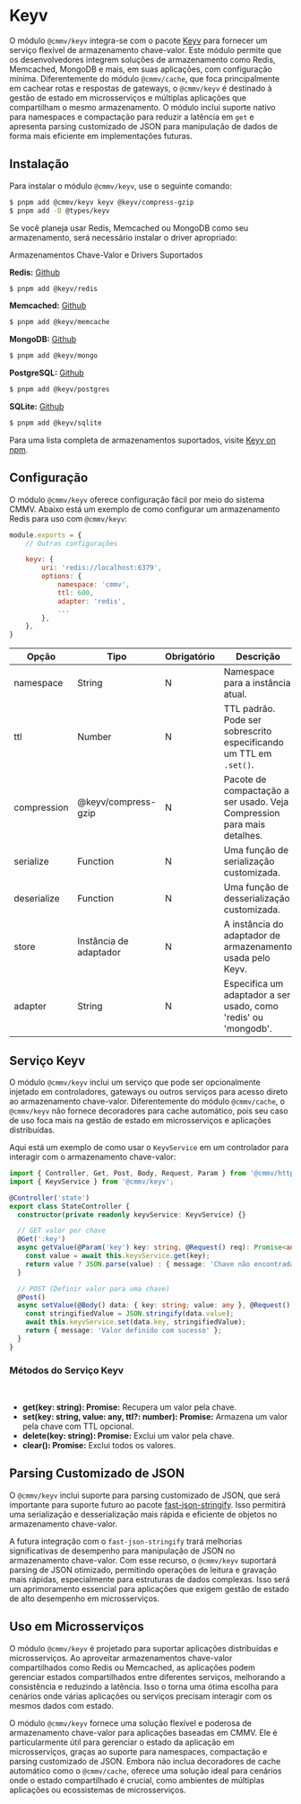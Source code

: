 # Keyv

O módulo ``@cmmv/keyv`` integra-se com o pacote [Keyv](https://keyv.org/) para fornecer um serviço flexível de armazenamento chave-valor. Este módulo permite que os desenvolvedores integrem soluções de armazenamento como Redis, Memcached, MongoDB e mais, em suas aplicações, com configuração mínima. Diferentemente do módulo ``@cmmv/cache``, que foca principalmente em cachear rotas e respostas de gateways, o ``@cmmv/keyv`` é destinado à gestão de estado em microsserviços e múltiplas aplicações que compartilham o mesmo armazenamento. O módulo inclui suporte nativo para namespaces e compactação para reduzir a latência em ``get`` e apresenta parsing customizado de JSON para manipulação de dados de forma mais eficiente em implementações futuras.

## Instalação

Para instalar o módulo ``@cmmv/keyv``, use o seguinte comando:

```bash 
$ pnpm add @cmmv/keyv keyv @keyv/compress-gzip
$ pnpm add -D @types/keyv
```

Se você planeja usar Redis, Memcached ou MongoDB como seu armazenamento, será necessário instalar o driver apropriado:

Armazenamentos Chave-Valor e Drivers Suportados

**Redis:** [Github](https://github.com/jaredwray/keyv/tree/main/packages/redis)

```bash
$ pnpm add @keyv/redis
```

**Memcached:** [Github](https://github.com/jaredwray/keyv/tree/main/packages/memcache)

```bash
$ pnpm add @keyv/memcache
```

**MongoDB:** [Github](https://github.com/jaredwray/keyv/tree/main/packages/mongo)

```bash
$ pnpm add @keyv/mongo
```

**PostgreSQL:** [Github](https://github.com/jaredwray/keyv/tree/main/packages/postgres)

```bash
$ pnpm add @keyv/postgres
```

**SQLite:** [Github](https://github.com/jaredwray/keyv/tree/main/packages/sqlite)

```bash
$ pnpm add @keyv/sqlite
```

Para uma lista completa de armazenamentos suportados, visite [Keyv on npm](https://www.npmjs.com/package/keyv).

## Configuração

O módulo ``@cmmv/keyv`` oferece configuração fácil por meio do sistema CMMV. Abaixo está um exemplo de como configurar um armazenamento Redis para uso com ``@cmmv/keyv``:

```javascript
module.exports = {
    // Outras configurações

    keyv: {
        uri: 'redis://localhost:6379',
        options: {
            namespace: 'cmmv',
            ttl: 600,
            adapter: 'redis',
            ...
        },
    },
}
```

| Opção         | Tipo                     | Obrigatório | Descrição                                                                 | Padrão               |
|---------------|--------------------------|-------------|---------------------------------------------------------------------------|-----------------------|
| namespace     | String                   | N           | Namespace para a instância atual.                                        | 'keyv'               |
| ttl           | Number                   | N           | TTL padrão. Pode ser sobrescrito especificando um TTL em ``.set()``. | undefined            |
| compression   | @keyv/compress-gzip      | N           | Pacote de compactação a ser usado. Veja Compression para mais detalhes.  | undefined            |
| serialize     | Function                 | N           | Uma função de serialização customizada.                                  | JSONB.stringify      |
| deserialize   | Function                 | N           | Uma função de desserialização customizada.                               | JSONB.parse          |
| store         | Instância de adaptador   | N           | A instância do adaptador de armazenamento usada pelo Keyv.               | new Map()            |
| adapter       | String                   | N           | Especifica um adaptador a ser usado, como 'redis' ou 'mongodb'.          | undefined            |

## Serviço Keyv

O módulo ``@cmmv/keyv`` inclui um serviço que pode ser opcionalmente injetado em controladores, gateways ou outros serviços para acesso direto ao armazenamento chave-valor. Diferentemente do módulo ``@cmmv/cache``, o ``@cmmv/keyv`` não fornece decoradores para cache automático, pois seu caso de uso foca mais na gestão de estado em microsserviços e aplicações distribuídas.

Aqui está um exemplo de como usar o ``KeyvService`` em um controlador para interagir com o armazenamento chave-valor:

```typescript
import { Controller, Get, Post, Body, Request, Param } from '@cmmv/http';
import { KeyvService } from '@cmmv/keyv';

@Controller('state')
export class StateController {
  constructor(private readonly keyvService: KeyvService) {}

  // GET valor por chave
  @Get(':key')
  async getValue(@Param('key') key: string, @Request() req): Promise<any> {
    const value = await this.keyvService.get(key);
    return value ? JSON.parse(value) : { message: 'Chave não encontrada' };
  }

  // POST (Definir valor para uma chave)
  @Post()
  async setValue(@Body() data: { key: string; value: any }, @Request() req): Promise<any> {
    const stringifiedValue = JSON.stringify(data.value);
    await this.keyvService.set(data.key, stringifiedValue);
    return { message: 'Valor definido com sucesso' };
  }
}
```

### Métodos do Serviço Keyv

<br/>

* **get(key: string): Promise<any>:** Recupera um valor pela chave.
* **set(key: string, value: any, ttl?: number): Promise<void>:** Armazena um valor pela chave com TTL opcional.
* **delete(key: string): Promise<boolean>:** Exclui um valor pela chave.
* **clear(): Promise<boolean>:** Exclui todos os valores.

## Parsing Customizado de JSON

O ``@cmmv/keyv`` inclui suporte para parsing customizado de JSON, que será importante para suporte futuro ao pacote [fast-json-stringify](https://www.npmjs.com/package/fast-json-stringify). Isso permitirá uma serialização e desserialização mais rápida e eficiente de objetos no armazenamento chave-valor.

A futura integração com o ``fast-json-stringify`` trará melhorias significativas de desempenho para manipulação de JSON no armazenamento chave-valor. Com esse recurso, o ``@cmmv/keyv`` suportará parsing de JSON otimizado, permitindo operações de leitura e gravação mais rápidas, especialmente para estruturas de dados complexas. Isso será um aprimoramento essencial para aplicações que exigem gestão de estado de alto desempenho em microsserviços.

## Uso em Microsserviços

O módulo ``@cmmv/keyv`` é projetado para suportar aplicações distribuídas e microsserviços. Ao aproveitar armazenamentos chave-valor compartilhados como Redis ou Memcached, as aplicações podem gerenciar estados compartilhados entre diferentes serviços, melhorando a consistência e reduzindo a latência. Isso o torna uma ótima escolha para cenários onde várias aplicações ou serviços precisam interagir com os mesmos dados com estado.

O módulo ``@cmmv/keyv`` fornece uma solução flexível e poderosa de armazenamento chave-valor para aplicações baseadas em CMMV. Ele é particularmente útil para gerenciar o estado da aplicação em microsserviços, graças ao suporte para namespaces, compactação e parsing customizado de JSON. Embora não inclua decoradores de cache automático como o ``@cmmv/cache``, oferece uma solução ideal para cenários onde o estado compartilhado é crucial, como ambientes de múltiplas aplicações ou ecossistemas de microsserviços.
